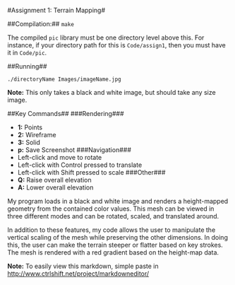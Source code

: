 #Assignment 1: Terrain Mapping#

##Compilation:##
`make`

The compiled `pic` library must be one directory level above this. For instance, if your directory path for this is `Code/assign1`, then you must have it in `Code/pic`.

##Running##

```./directoryName Images/imageName.jpg```

**Note:** This only takes a black and white image, but should take any size image.

##Key Commands##
###Rendering###
* **1:** Points
* **2:** Wireframe
* **3:** Solid
* **p:** Save Screenshot
###Navigation###
* Left-click and move to rotate
* Left-click with Control pressed to translate
* Left-click with Shift pressed to scale
###Other###
* **Q:** Raise overall elevation
* **A:** Lower overall elevation

My program loads in a black and white image and renders a height-mapped geometry from the contained color values. This mesh can be viewed in three different modes and can be rotated, scaled, and translated around.

In addition to these features, my code allows the user to manipulate the vertical scaling of the mesh while preserving the other dimensions. In doing this, the user can make the terrain steeper or flatter based on key strokes. The mesh is rendered with a red gradient based on the height-map data.

**Note:** To easily view this markdown, simple paste in http://www.ctrlshift.net/project/markdowneditor/
